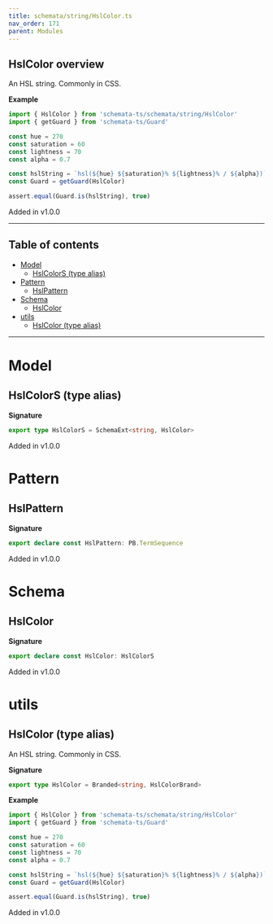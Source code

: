 ```yaml
---
title: schemata/string/HslColor.ts
nav_order: 171
parent: Modules
---
```


## HslColor overview

An HSL string. Commonly in CSS.

**Example**

```ts
import { HslColor } from 'schemata-ts/schemata/string/HslColor'
import { getGuard } from 'schemata-ts/Guard'

const hue = 270
const saturation = 60
const lightness = 70
const alpha = 0.7

const hslString = `hsl(${hue} ${saturation}% ${lightness}% / ${alpha})`
const Guard = getGuard(HslColor)

assert.equal(Guard.is(hslString), true)
```

Added in v1.0.0

---

<h2 class="text-delta">Table of contents</h2>

- [Model](#model)
  - [HslColorS (type alias)](#hslcolors-type-alias)
- [Pattern](#pattern)
  - [HslPattern](#hslpattern)
- [Schema](#schema)
  - [HslColor](#hslcolor)
- [utils](#utils)
  - [HslColor (type alias)](#hslcolor-type-alias)

---

# Model

## HslColorS (type alias)

**Signature**

```ts
export type HslColorS = SchemaExt<string, HslColor>
```

Added in v1.0.0

# Pattern

## HslPattern

**Signature**

```ts
export declare const HslPattern: PB.TermSequence
```

Added in v1.0.0

# Schema

## HslColor

**Signature**

```ts
export declare const HslColor: HslColorS
```

Added in v1.0.0

# utils

## HslColor (type alias)

An HSL string. Commonly in CSS.

**Signature**

```ts
export type HslColor = Branded<string, HslColorBrand>
```

**Example**

```ts
import { HslColor } from 'schemata-ts/schemata/string/HslColor'
import { getGuard } from 'schemata-ts/Guard'

const hue = 270
const saturation = 60
const lightness = 70
const alpha = 0.7

const hslString = `hsl(${hue} ${saturation}% ${lightness}% / ${alpha})`
const Guard = getGuard(HslColor)

assert.equal(Guard.is(hslString), true)
```

Added in v1.0.0
